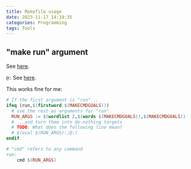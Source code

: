 ```yaml
---
title: Makefile usage
date: 2023-11-17 14:19:35
categories: Programming
tags: Tools
---
```


## "make run" argument

See [here](https://stackoverflow.com/questions/2214575/passing-arguments-to-make-run).

`@:` See [here](https://unix.stackexchange.com/questions/92978/what-does-this-2-mean-in-shell-scripting).

This works fine for me:

```makefile
# If the first argument is "run"...
ifeq (run,$(firstword $(MAKECMDGOALS)))
  # use the rest as arguments for "run"
  RUN_ARGS := $(wordlist 2,$(words $(MAKECMDGOALS)),$(MAKECMDGOALS))
  # ...and turn them into do-nothing targets
  # TODO: What does the following line mean?
  # $(eval $(RUN_ARGS):;@:)
endif

# "cmd" refers to any command
run:
	cmd $(RUN_ARGS)
```
